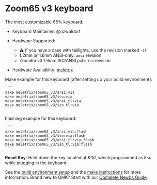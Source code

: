 # Zoom65 v3 keyboard

The most customizable 65% keyboard.

* Keyboard Maintainer: @ozwaldorf
* Hardware Supported:
  * :warning: If you have a case with taillights, use the revision marked `-tl`
  * 1.2mm or 1.6mm ANSI-only: `ansi` revision
  * Zoom65 v3 1.6mm ISO/ANSI pcb: `iso` revision

* Hardware Availability: [meletrix](https://meletrix.com/)

Make example for this keyboard (after setting up your build environment):

    ```
    make meletrix/zoom65_v3/ansi:via
    make meletrix/zoom65_v3/iso:via
    make meletrix/zoom65_v3/ansi_tl:via
    make meletrix/zoom65_v3/iso_tl:via
    ```

Flashing example for this keyboard:

    ```
    make meletrix/zoom65_v3/ansi:via:flash
    make meletrix/zoom65_v3/iso:via:flash
    make meletrix/zoom65_v3/ansi_tl:via:flash
    make meletrix/zoom65_v3/iso_tl:via:flash
    ```

**Reset Key**: Hold down the key located at *K00*, which programmed as *Esc* while plugging in the keyboard.

See the [build environment setup](https://docs.qmk.fm/#/getting_started_build_tools) and the [make instructions](https://docs.qmk.fm/#/getting_started_make_guide) for more information. Brand new to QMK? Start with our [Complete Newbs Guide](https://docs.qmk.fm/#/newbs).
